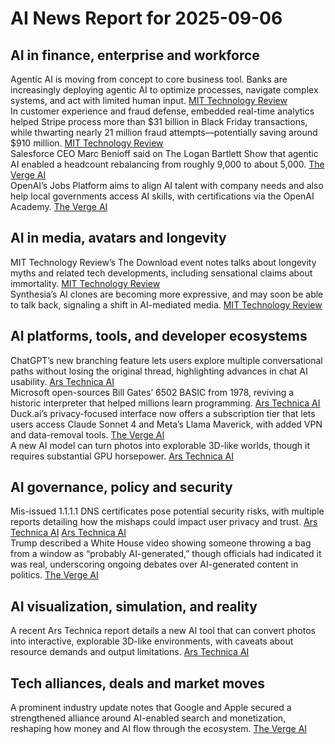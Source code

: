 # AI News Report for 2025-09-06

## AI in finance, enterprise and workforce
Agentic AI is moving from concept to core business tool. Banks are increasingly deploying agentic AI to optimize processes, navigate complex systems, and act with limited human input. [MIT Technology Review](https://www.technologyreview.com/2025/09/04/1123023/imagining-the-future-of-banking-with-agentic-ai/)  
In customer experience and fraud defense, embedded real-time analytics helped Stripe process more than $31 billion in Black Friday transactions, while thwarting nearly 21 million fraud attempts—potentially saving around $910 million. [MIT Technology Review](https://www.technologyreview.com/2025/09/04/1122669/transforming-cx-with-embedded-real-time-analytics/)  
Salesforce CEO Marc Benioff said on The Logan Bartlett Show that agentic AI enabled a headcount rebalancing from roughly 9,000 to about 5,000. [The Verge AI](https://youtu.be/0RkNkGihrvc?si=NmBDnOgp9jbTX08s&t=108)  
OpenAI’s Jobs Platform aims to align AI talent with company needs and also help local governments access AI skills, with certifications via the OpenAI Academy. [The Verge AI](https://openai.com/index/expanding-economic-opportunity-with-ai/)

## AI in media, avatars and longevity
MIT Technology Review’s The Download event notes talks about longevity myths and related tech developments, including sensational claims about immortality. [MIT Technology Review](https://www.technologyreview.com/2025/09/05/1123207/the-download-longevity-myths-and-sewer-cleaning-robots/)  
Synthesia’s AI clones are becoming more expressive, and may soon be able to talk back, signaling a shift in AI-mediated media. [MIT Technology Review](https://www.technologyreview.com/2025/09/04/1123066/the-download-unnerving-ai-avatars-and-trumps-climate-gift-to-china/)

## AI platforms, tools, and developer ecosystems
ChatGPT’s new branching feature lets users explore multiple conversational paths without losing the original thread, highlighting advances in chat AI usability. [Ars Technica AI](https://arstechnica.com/ai/2025/09/chatgpts-new-branching-feature-is-a-good-reminder-that-ai-chatbots-arent-people/)  
Microsoft open-sources Bill Gates’ 6502 BASIC from 1978, reviving a historic interpreter that helped millions learn programming. [Ars Technica AI](https://arstechnica.com/gadgets/2025/09/microsoft-open-sources-bill-gates-6502-basic-from-1978/)  
Duck.ai’s privacy-focused interface now offers a subscription tier that lets users access Claude Sonnet 4 and Meta’s Llama Maverick, with added VPN and data-removal tools. [The Verge AI](https://www.theverge.com/2024/6/6/24172719/duckduckgo-private-ai-chats-anonymous-gpt-3-5)  
A new AI model can turn photos into explorable 3D-like worlds, though it requires substantial GPU horsepower. [Ars Technica AI](https://arstechnica.com/ai/2025/09/new-ai-model-turns-photos-into-explorable-3d-worlds-with-caveats/)

## AI governance, policy and security
Mis-issued 1.1.1.1 DNS certificates pose potential security risks, with multiple reports detailing how the mishaps could impact user privacy and trust. [Ars Technica AI](https://arstechnica.com/security/2025/09/mis-issued-certificates-for-1-1-1-1-dns-service-pose-a-threat-to-the-internet/) [Ars Technica AI](https://arstechnica.com/information-technology/2025/09/the-number-of-mis-issued-1-1-1-1-certificates-grows-heres-the-latest/)  
Trump described a White House video showing someone throwing a bag from a window as “probably AI-generated,” though officials had indicated it was real, underscoring ongoing debates over AI-generated content in politics. [The Verge AI](https://time.com/7313902/white-house-video-window/)

## AI visualization, simulation, and reality
A recent Ars Technica report details a new AI tool that can convert photos into interactive, explorable 3D-like environments, with caveats about resource demands and output limitations. [Ars Technica AI](https://arstechnica.com/ai/2025/09/new-ai-model-turns-photos-into-explorable-3d-worlds-with-caveats/)

## Tech alliances, deals and market moves
A prominent industry update notes that Google and Apple secured a strengthened alliance around AI-enabled search and monetization, reshaping how money and AI flow through the ecosystem. [The Verge AI](https://www.theverge.com/command-line-newsletter/773260/google-apple-search-deal-money-ai)